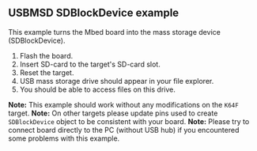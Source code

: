 ## USBMSD SDBlockDevice example

This example turns the Mbed board into the mass storage device (SDBlockDevice).

1. Flash the board.
2. Insert SD-card to the target's SD-card slot.
3. Reset the target.
4. USB mass storage drive should appear in your file explorer.
5. You should be able to access files on this drive.

**Note:** This example should work without any modifications on the `K64F` target.
**Note:** On other targets please update pins used to create `SDBlockDevice` object to be consistent with your board.
**Note:** Please try to connect board directly to the PC (without USB hub) if you encountered some problems with this example.
